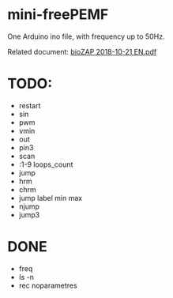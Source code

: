 # mini-freePEMF
One Arduino ino file, with frequency up to 50Hz.

Related document: [bioZAP 2018-10-21 EN.pdf](https://biotronika.pl/sites/default/files/2018-10/bioZAP%202018-10-21%20EN.pdf)


# TODO:

* restart
* sin
* pwm
* vmin
* out
* pin3
* scan
* :1-9 loops_count
* jump
* hrm
* chrm
* jump label min max
* njump
* jump3

# DONE
* freq
* ls -n
* rec noparametres
